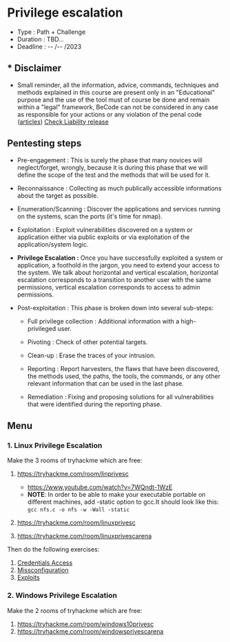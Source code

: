 # Privilege escalation

* Type : Path + Challenge
* Duration : TBD...
* Deadline : -- /-- /2023

## * Disclaimer

* Small reminder, all the information, advice, commands, techniques and methods explained in this course are present only in an "Educational" purpose and the use of the tool must of course be done and remain within a "legal" framework, BeCode can not be considered in any case as responsible for your actions or any violation of the penal code ([articles](http://www.ejustice.just.fgov.be/mopdf/2006/09/12_2.pdf#Page6)) [Check Liability release](https://docs.google.com/document/d/1zSvQsnUtEqF2MraJwoR4Bc1DwLbeyZRUXGxViktBQns/edit?usp=sharing)

## Pentesting steps

* Pre-engagement : This is surely the phase that many novices will neglect/forget, wrongly, because it is during this phase that we will define the scope of the test and the methods that will be used for it.

* Reconnaissance : Collecting as much publically accessible informations about the target as possible.

* Enumeration/Scanning : Discover the applications and services running on the systems, scan the ports (it's time for nmap).

* Exploitation : Exploit vulnerabilities discovered on a system or application either via public exploits or via exploitation of the application/system logic.

* **Privilege Escalation :** Once you have successfully exploited a system or application, a foothold in the jargon, you need to extend your access to the system. We talk about horizontal and vertical escalation, horizontal escalation corresponds to a transition to another user with the same permissions, vertical escalation corresponds to access to admin permissions.

* Post-exploitation : This phase is broken down into several sub-steps:

    - Full privilege collection : Additional information with a high-privileged user.

    - Pivoting : Check of other potential targets.

    - Clean-up : Erase the traces of your intrusion.

    - Reporting : Report harvesters, the flaws that have been discovered, the methods used, the paths, the tools, the commands, or any other relevant information that can be used in the last phase.

    - Remediation : Fixing and proposing solutions for all vulnerabilities that were identified during the reporting phase.

## Menu

### 1. Linux Privilege Escalation

Make the 3 rooms of tryhackme which are free: 

1. https://tryhackme.com/room/linprivesc

   - https://www.youtube.com/watch?v=7WQndt-1WzE
   - **NOTE**: In order to be able to make your executable portable on different machines, add -static option to gcc.It should look like this: `gcc nfs.c -o nfs -w -Wall -static`
     
1. https://tryhackme.com/room/linuxprivesc
1. https://tryhackme.com/room/linuxprivescarena


Then do the following exercises:  

1. [Credentials Access](./linux/CredentialsAccess.md)
1. [Missconfiguration](./linux/Missconfiguration.md)
1. [Exploits](./linux/Exploit.md)


### 2. Windows Privilege Escalation

Make the 2 rooms of tryhackme which are free: 

1. https://tryhackme.com/room/windows10privesc
1. https://tryhackme.com/room/windowsprivescarena

<!-- 
Then do the following exercises:  

1. [Enum](./windows/readme.md)
1. [Exploits](./windows/Exploit.md) -->



